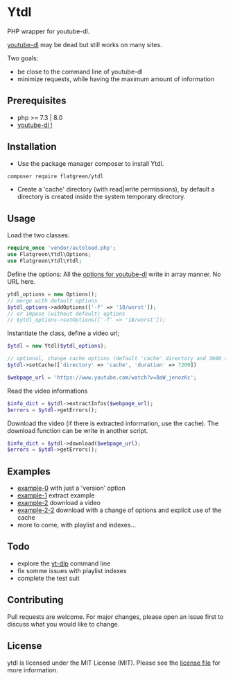# Ytdl

PHP wrapper for youtube-dl.

[youtube-dl](https://github.com/ytdl-org/youtube-dl) may be dead but still works on many sites. 

 Two goals:
 - be close to the command line of youtube-dl
 - minimize requests, while having the maximum amount of information

## Prerequisites
- php >= 7.3 | 8.0
- [youtube-dl !](https://github.com/ytdl-org/youtube-dl#installation)

## Installation
- Use the package manager composer to install Ytdl.
```bash
composer require flatgreen/ytdl
```
- Create a 'cache' directory (with read|write permissions), by default a directory is created inside the system temporary directory.

## Usage
Load the two classes:

```php
require_once 'vendor/autoload.php';
use Flatgreen\Ytdl\Options;
use Flatgreen\Ytdl\Ytdl;
```

Define the options:
All the [options for youtube-dl](https://github.com/ytdl-org/youtube-dl#options) write in array manner. No URL here.

```php
ytdl_options = new Options();
// merge with default options
$ytdl_options->addOptions(['-f' => '18/worst']);
// or impose (without default) options
// $ytdl_options->setOptions(['-f' => '18/worst']);
```

Instantiate the class, define a video url;
```php
$ytdl = new Ytdl($ytdl_options);

// optional, change cache options (default 'cache' directory and 3600 sec.):
$ytdl->setCache(['directory' => 'cache', 'duration' => 7200])

$webpage_url = 'https://www.youtube.com/watch?v=BaW_jenozKc';
```

Read the video informations
```php
$info_dict = $ytdl->extractInfos($webpage_url);
$errors = $ytdl->getErrors();
```

Download the video (if there is extracted information, use the cache). The download function can be write in another script.

```php
$info_dict = $ytdl->download($webpage_url);
$errors = $ytdl->getErrors();
```

## Examples
- [example-0](/examples/0-version.php) with just a 'version' option
- [example-1](/examples/1-extract.php) extract example
- [example-2](/examples/2-download.php) download a video
- [example-2-2](/examples/2-extract-download.php) download with a change of options and explicit use of the cache
- more to come, with playlist and indexes...

## Todo
- explore the [yt-dlp](https://github.com/yt-dlp/yt-dlp) command line
- fix somme issues with playlist indexes
- complete the test suit

## Contributing
Pull requests are welcome. For major changes, please open an issue first to discuss what you would like to change.

## License
ytdl is licensed under the MIT License (MIT). Please see the [license file](/LICENSE) for more information.





